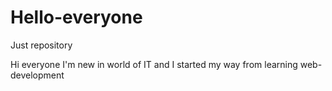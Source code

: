 # Hello-everyone
Just repository

Hi everyone
I'm new in world of IT and I started my way from learning web-development
